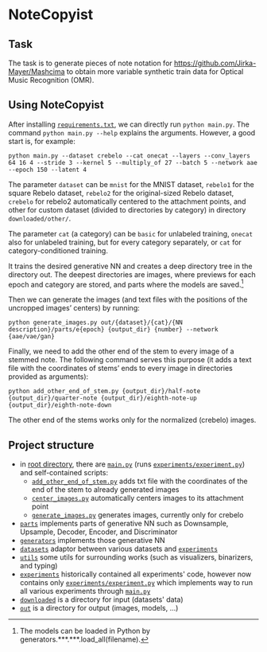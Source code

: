 # NoteCopyist

## Task

The task is to generate pieces of note notation for <https://github.com/Jirka-Mayer/Mashcima>
to obtain more variable synthetic train data for Optical Music Recognition (OMR).

## Using NoteCopyist
After installing [`requirements.txt`](requirements.txt), we can directly run `python main.py`.
The command `python main.py --help` explains the arguments. However, a good start is,
for example:
```shell
python main.py --dataset crebelo --cat onecat --layers --conv_layers 64 16 4 --stride 3 --kernel 5 --multiply_of 27 --batch 5 --network aae --epoch 150 --latent 4
```

The parameter `dataset` can be `mnist` for the MNIST dataset, `rebelo1` for the square
Rebelo dataset, `rebelo2` for the original-sized Rebelo dataset, `crebelo` for rebelo2
automatically centered to the attachment points, and other for custom dataset (divided to
directories by category) in directory `downloaded/other/`.

The parameter `cat` (a category) can be `basic` for unlabeled training, `onecat` also for
unlabeled training, but for every category separately, or `cat` for category-conditioned
training.

It trains the desired generative NN and creates a deep directory tree in the directory
out. The deepest directories are images, where previews for each epoch and category
are stored, and parts where the models are saved.[^1]

[^1]: The models can be loaded in Python by generators.\*\*\*.\*\*\*.load_all(filename).

Then we can generate the images (and text files with the positions of the uncropped
images’ centers) by running:
```shell
python generate_images.py out/{dataset}/{cat}/{NN description}/parts/e{epoch} {output_dir} {number} --network {aae/vae/gan}
```

Finally, we need to add the other end of the stem to every image of a stemmed note.
The following command serves this purpose (it adds a text file with the coordinates of
stems’ ends to every image in directories provided as arguments):
```shell
python add_other_end_of_stem.py {output_dir}/half-note {output_dir}/quarter-note {output_dir}/eighth-note-up {output_dir}/eighth-note-down
```

The other end of the stems works only for the normalized (crebelo) images.

## Project structure
- in [root directory](.), there are [`main.py`](main.py) (runs [`experiments/experiment.py`](experiments/experiment.py)) and self-contained scripts:
  - [`add_other_end_of_stem.py`](add_other_end_of_stem.py) adds txt file with the coordinates of the end of the stem to already generated images
  - [`center_images.py`](center_images.py) automatically centers images to its attachment point
  - [`generate_images.py`](generate_images.py) generates images, currently only for crebelo
- [`parts`](parts) implements parts of generative NN such as Downsample, Upsample, Decoder, Encoder, and Discriminator
- [`generators`](generators) implements those generative NN
- [`datasets`](datasets) adaptor between various datasets and [`experiments`](experiments)
- [`utils`](utils) some utils for surrounding works (such as visualizers, binarizers, and typing)
- [`experiments`](experiments) historically contained all experiments' code, however now contains only
  [`experiments/experiment.py`](experiments/experiment.py) which implements way to run all various experiments through [`main.py`](main.py)
- [`downloaded`](downloaded) is a directory for input (datasets' data)
- [`out`](out) is a directory for output (images, models, ...)
